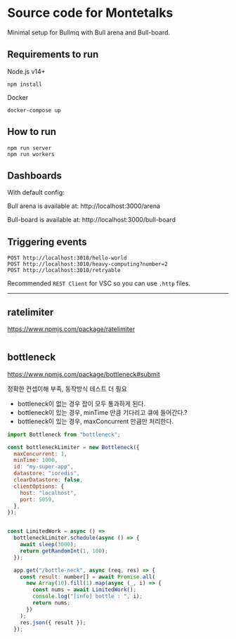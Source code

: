 # Source code for Montetalks

Minimal setup for Bullmq with Bull arena and Bull-board.

## Requirements to run

Node.js v14+

```
npm install
```

Docker

```
docker-compose up
```

## How to run

```
npm run server
npm run workers
```

## Dashboards

With default config:

Bull arena is available at: http://localhost:3000/arena

Bull-board is available at: http://localhost:3000/bull-board

## Triggering events

```
POST http://localhost:3010/hello-world
POST http://localhost:3010/heavy-computing?number=2
POST http://localhost:3010/retryable
```

Recommended `REST Client` for VSC so you can use `.http` files.

---

## ratelimiter
https://www.npmjs.com/package/ratelimiter
```

```
## bottleneck
https://www.npmjs.com/package/bottleneck#submit

정확한 컨셉이해 부족, 동작방식 테스트 더 필요

- bottleneck이 없는 경우 잡이 모두 통과하게 된다.
- bottleneck이 있는 경우, minTime 만큼 기다리고 큐에 들어간다.?
- bottleneck이 있는 경우, maxConcurrent 만큼만 처리한다. 

```js
import Bottleneck from "bottleneck";

const bottleneckLimiter = new Bottleneck({
  maxConcurrent: 1,
  minTime: 1000,
  id: "my-super-app",
  datastore: "ioredis",
  clearDatastore: false,
  clientOptions: {
    host: "localhost",
    port: 5059,
  },
});


const LimitedWork = async () =>
  bottleneckLimiter.schedule(async () => {
    await sleep(3000);
    return getRandomInt(1, 100);
  });

  app.get("/bottle-neck", async (req, res) => {
    const result: number[] = await Promise.all(
      new Array(10).fill(1).map(async (_, i) => {
        const nums = await LimitedWork();
        console.log("[info] bottle : ", i);
        return nums;
      })
    );
    res.json({ result });
  });

```